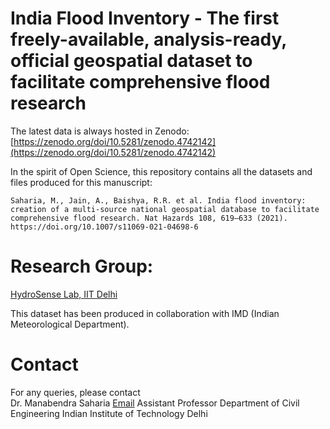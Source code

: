 # India Flood Inventory - The first freely-available, analysis-ready, official geospatial dataset to facilitate comprehensive flood research

The latest data is always hosted in Zenodo: [https://zenodo.org/doi/10.5281/zenodo.4742142](https://zenodo.org/doi/10.5281/zenodo.4742142) 

In the spirit of Open Science, this repository contains all the datasets and files produced for this manuscript: 

`Saharia, M., Jain, A., Baishya, R.R. et al. India flood inventory: creation of a multi-source national geospatial database to facilitate comprehensive flood research. Nat Hazards 108, 619–633 (2021). https://doi.org/10.1007/s11069-021-04698-6`

# Research Group: 

[HydroSense Lab, IIT Delhi](https://hydrosense.iitd.ac.in/)

This dataset has been produced in collaboration with IMD (Indian Meteorological Department). 

# Contact
For any queries, please contact   
Dr. Manabendra Saharia [Email](msaharia@iitd.ac.in) 
Assistant Professor 
Department of Civil Engineering 
Indian Institute of Technology Delhi 
